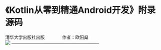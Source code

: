 # 《Kotlin从零到精通Android开发》附录源码
清华大学出版社出版　　　　作者：欧阳燊<br>
![](https://img.alicdn.com/imgextra/i3/2451699564/TB234M5hIuYBuNkSmRyXXcA3pXa_!!2451699564.jpg)
————————————————————